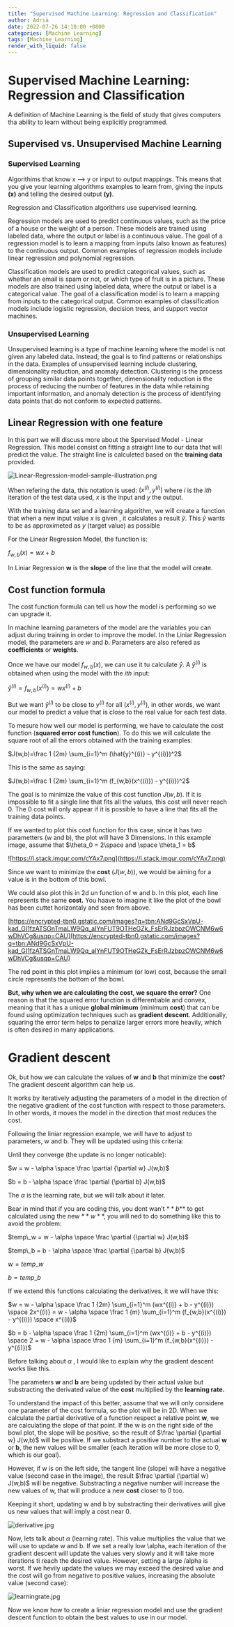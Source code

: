 ```yaml
---
title: "Supervised Machine Learning: Regression and Classification"
author: Adrià
date: 2022-07-26 14:10:00 +0800
categories: [Machine Learning]
tags: [Machine_Learning]
render_with_liquid: false
---
```


# Supervised Machine Learning: Regression and Classification

A definition of Machine Learning is the field of study that gives computers tha ability to learn without being explicitly programmed. 

## Supervised vs. Unsupervised Machine Learning

### Supervised Learning

Algorithims that know x —> y  or input to output  mappings. This means that you give your learning algorithms examples to learn from, giving the inputs **(x)** and telling the desired output **(y)**. 

Regression and Classification algorithms use supervised learning. 

Regression models are used to predict continuous values, such as the price of a house or the weight of a person. These models are trained using labeled data, where the output or label is a continuous value. The goal of a regression model is to learn a mapping from inputs (also known as features) to the continuous output. Common examples of regression models include linear regression and polynomial regression.

Classification models are used to predict categorical values, such as whether an email is spam or not, or which type of fruit is in a picture. These models are also trained using labeled data, where the output or label is a categorical value. The goal of a classification model is to learn a mapping from inputs to the categorical output. Common examples of classification models include logistic regression, decision trees, and support vector machines.

### Unsupervised Learning

Unsupervised learning is a type of machine learning where the model is not given any labeled data. Instead, the goal is to find patterns or relationships in the data. Examples of unsupervised learning include clustering, dimensionality reduction, and anomaly detection. Clustering is the process of grouping similar data points together, dimensionality reduction is the process of reducing the number of features in the data while retaining important information, and anomaly detection is the process of identifying data points that do not conform to expected patterns.


## Linear Regression with one feature

In this part we will discuss more about the Spervised Model - Linear Regression. This model consist on fitting a straight line to our data that will predict the value. The straight line is calculeted based on the **training data** provided. 

![Linear-Regression-model-sample-illustration.png](/img/posts/SupervisedML/Linear_Regression_with_one_feature/Linear-Regression-model-sample-illustration.png)

When refering the data, this notation is used: $(x^{(i)},y^{(i)})$ where *i* is the *ith* iteration of the test data used, *x* is the input and *y* the output. 

With the training data set and a learning algorithm, we will create a function that when a new input value *x* is given , it calculates a result $\hat{y}$. This $\hat{y}$ wants to be as approximeted as *y* (target value) as possible

For the Linear Regression Model, the function is: 

$f_{w,b}(x) = wx + b$

In Liniar Regression **w** is the **slope** of the line that the model will create. 

## Cost function formula

The cost function formula can tell us how the model is performing so we can upgrade it. 

In machine learning parameters of the model are the variables you can adjust during training in order to improve the model. In the Liniar Regression model, the parameters are *w* and *b.* Parameters are also refered as **coefficients** or **weights**. 

Once we have our model $f_{w,b}(x)$, we can use it tu calculate $\hat{y}$. A $\hat{y}^{(i)}$ is obtained when using the model with the *ith* input:

$\hat{y}^{(i)} = f_{w,b}(x^{(i)}) = wx^{(i)} + b$

But we want $\hat{y}^{(i)}$ to be close to $y^{(i)}$ for all $(x^{(i)},y^{(i)})$, in other words, we want our model to predict a value that is close to the real value for each test data. 

To mesure how well our model is performing, we have to calculate the cost function (**squared error cost function**). To do this we will calculate the square root of all the errors obtained with the training examples: 

$J(w,b)=\frac 1 {2m} \sum_{i=1}^m (\hat{y}^{(i)} - y^{(i)})^2$

This is the same as saying: 

$J(w,b)=\frac 1 {2m} \sum_{i=1}^m (f_{w,b}(x^{(i)}) - y^{(i)})^2$

The goal is to minimize the value of this cost function $J(w,b)$. If it is impossible to fit a single line that fits all the values, this cost will never reach 0. The 0 cost will only appear if it is possible to have a line that fits all the training data points. 

If we wanted to plot this cost function for this case, since it has two parametters (w  and b), the plot will have 3 Dimensions. In this example image, assume that $\theta_0 = 2\space  and \space  \theta_1 = b$ 

 

![https://i.stack.imgur.com/cYAx7.png](https://i.stack.imgur.com/cYAx7.png)

Since we want to minimize the **cost** ($J(w,b)$), we would be aiming for a value is in the bottom of this bowl. 

We could also plot this in 2d un function of w and b. In this plot, each line represents the same **cost.** You haave to imagine it like the plot of the bowl has been cuttet horizontaly and seen from above. 

[https://encrypted-tbn0.gstatic.com/images?q=tbn:ANd9GcSxVpU-kad_GI1fzATSGnTmaLW9Qq_aIYnFUT9OTHeGZk_FsErRJzbpzOWCNM6w6wDhVCg&usqp=CAU](https://encrypted-tbn0.gstatic.com/images?q=tbn:ANd9GcSxVpU-kad_GI1fzATSGnTmaLW9Qq_aIYnFUT9OTHeGZk_FsErRJzbpzOWCNM6w6wDhVCg&usqp=CAU)

The red point in this plot implies a minimum (or low) cost, because the small circle represents the bottom of the bowl. 

**But, why when we are calculating the cost, we square the error?** One reason is that the squared error function is differentiable and convex, meaning that it has a unique **global minimum** (minimum **cost**) that can be found using optimization techniques such as **gradient descent**. Additionally, squaring the error term helps to penalize larger errors more heavily, which is often desired in many applications. 

# Gradient descent

Ok, but how we can calculate the values of **w** and **b** that minimize the **cost**? The gradient descent algorithm can help us.

It works by iteratively adjusting the parameters of a model in the direction of the negative gradient of the cost function with respect to those parameters. In other words, it moves the model in the direction that most reduces the cost.

Following the liniar regression example, we will have to adjust to parameters, w and b.  They will be updated using this criteria: 

Until they converge (the update is no longer noticable): 

$w = w - \alpha \space \frac \partial {\partial w} J(w,b)$

 $b = b - \alpha \space \frac \partial {\partial b} J(w,b)$

The $\alpha$ is the learning rate, but we will talk about it later. 

Bear in mind that if you are coding this, you dont wan’t $**b$**  to get calculated using the new $**w**$, you will ned to do something like this to avoid the problem: 

$temp\_w = w - \alpha \space \frac \partial {\partial w} J(w,b)$

$temp\_b = b - \alpha \space \frac \partial {\partial b} J(w,b)$

$w = temp\_w$

$b = temp\_b$

If we extend this functions calculating the derivatives, it we will have this: 

$w = w - \alpha \space \frac 1 {2m} \sum_{i=1}^m (wx^{(i)} + b - y^{(i)}) \space 2x^{(i)} =  w - \alpha \space \frac 1 {m} \sum_{i=1}^m (f_{w,b}(x^{(i)}) - y^{(i)}) \space x^{(i)}$

$b = b - \alpha \space \frac 1 {2m} \sum_{i=1}^m (wx^{(i)} + b - y^{(i)}) \space 2 = w - \alpha \space \frac 1 {m} \sum_{i=1}^m (f_{w,b}(x^{(i)}) - y^{(i)})$

Before talking about $\alpha$ , I would like to explain why the gradient descent works like this. 

The parameters **w** and **b** are being updated by their actual value but substracting the derivated value of the **cost** multiplied by the **learning rate.** 

To understand the impact of this better, assume that we will only considere one parameter of the cost formula, so the plot will be in 2D. When we calculate the partial derivative of a function respect a relative point **w**, we are calculating the slope of that point. If the w is on the right side of the bowl plot, the slope will be positive, so the result of $\frac \partial {\partial w} J(w,b)$ will be positive. If we substract a positive number to the actual **w** or **b**, the new values will be smaller (each iteration will be more close to 0, which is our goal). 

However, if w is on the left side, the tangent line (slope) will have a negative value (second case in the image), the result $\frac \partial {\partial w} J(w,b)$ will be negative. Substracting a negative number will increase the new values of w, that will produce a new **cost** closer to 0 too. 

Keeping it short, updating w and b by substracting their derivatives will give us new values that will imply a cost near 0.  

![derivative.jpg](img/posts/SupervisedML/Linear_Regression_with_one_feature/derivative.jpg)

Now, lets talk about $\alpha$ (learning rate). This value multiplies the value that we will use to update w and b. If we set a really low \alpha, each iteration of the gradient descent will update the values very slowly and it will take more iterations ti reach the desired value. However, setting a large /alpha is worst. If we hevily update the values we may exceed the desired value and the cost will go from negative to positive values, increasing the absolute value (second case):

![learningrate.jpg](img/posts/SupervisedML/Linear_Regression_with_one_feature/learningrate.jpg)

Now we know how to create a liniar regression model and use the gradient descent function to obtain the best values to use in our model.

